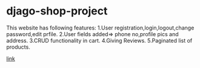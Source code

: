 # djago-shop-project
This website has following features:
    1.User registration,login,logout,change password,edit prfile.
    2.User fields added=> phone no,profile pics and address.
    3.CRUD functionality in cart.
    4.Giving Reviews.
    5.Paginated list of products.

[link](https://django-shop-app.herokuapp.com/)

